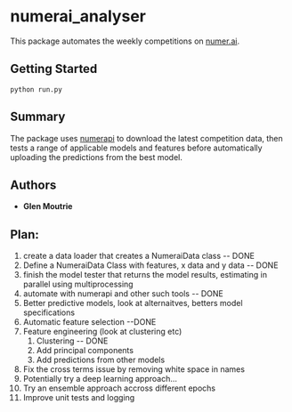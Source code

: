 # numerai_analyser

This package automates the weekly competitions on [numer.ai](https://numer.ai/).

## Getting Started

```
python run.py
```

## Summary

The package uses [numerapi](https://github.com/uuazed/numerapi) to download the latest competition data, then tests a range of applicable models and features before automatically uploading the predictions from the best model.

## Authors
* **Glen Moutrie**


## Plan:
1. create a data loader that creates a NumeraiData class -- DONE
2. Define a NumeraiData Class with features, x data and y data -- DONE
3. finish the model tester that returns the model results, estimating in parallel using multiprocessing
4. automate with numerapi and other such tools -- DONE
5. Better predictive models, look at alternaitves, betters model specifications
6. Automatic feature selection --DONE
7. Feature engineering (look at clustering etc)
	1. Clustering -- DONE
 	2. Add principal components
 	3. Add predictions from other models
8. Fix the cross terms issue by removing white space in names
9. Potentially try a deep learning approach...
10. Try an ensemble approach accross different epochs
11. Improve unit tests and logging